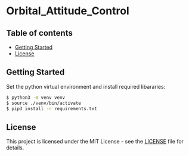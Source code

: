 # Orbital_Attitude_Control

## Table of contents

-   [Getting Started](#getting-started)
-   [License](#license)

## Getting Started

Set the python virtual environment and install required libararies:

```sh
$ python3 -m venv venv
$ source ./venv/bin/activate
$ pip3 install -r requirements.txt
```

## License

This project is licensed under the MIT License - see the [LICENSE](./LICENSE) file for details.
